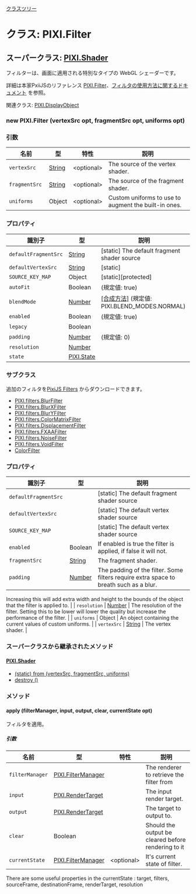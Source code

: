 [クラスツリー](index.md)

# クラス: PIXI.Filter

## スーパークラス: [PIXI.Shader](PIXI.Shader.md)

フィルターは、画面に適用される特別なタイプの WebGL シェーダーです。

詳細は本家PxiiJSのリファレンス [PIXI.Filter](http://pixijs.download/release/docs/PIXI.Filter.html)、[フィルタの使用方法に関するドキュメント](https://github.com/pixijs/pixi.js/wiki/v5-Creating-filters) を参照。

関連クラス: [PIXI.DisplayObject](PIXI.DisplayObject.md)

### new PIXI.Filter (vertexSrc opt, fragmentSrc opt, uniforms opt)
### 引数

| 名前 | 型 | 特性 | 説明 |
| --- | --- | --- | --- |
| `vertexSrc ` | [String](String.md) | &lt;optional&gt; | The source of the vertex shader. |
| `fragmentSrc ` | [String](String.md) | &lt;optional&gt; | The source of the fragment shader. |
| `uniforms` | Object | &lt;optional&gt; |  Custom uniforms to use to augment the built-in ones. |

### プロパティ

| 識別子 | 型 | 説明 |
| --- | --- | --- |
| `defaultFragmentSrc` | [String](String.md) | [static] The default fragment shader source |
| `defaultVertexSrc` | [String](String.md)  | [static]  |
| `SOURCE_KEY_MAP` | Object | [static][protected]  |
| `autoFit` | Boolean | (規定値: true) |
| `blendMode` | [Number](Number.md)  | [\[合成方法\]](Sprite.md#合成方法) (規定値: PIXI.BLEND_MODES.NORMAL) |
| `enabled` | Boolean | (規定値: true)  |
| `legacy` | Boolean |  |
| `padding` | [Number](Number.md)  | (規定値: 0)  |
| `resolution` | [Number](Number.md)  |  |
| `state` | [PIXI.State](http://pixijs.download/release/docs/PIXI.State.md) |  |

### サブクラス
追加のフィルタを[PixiJS Filters](https://github.com/pixijs/pixi-filters) からダウンロードできます。

* [PIXI.filters.BlurFilter](http://pixijs.download/release/docs/PIXI.filters.BlurFilter.html)
* [PIXI.filters.BlurXFilter](http://pixijs.download/release/docs/PIXI.filters.BlurXFilter.html)
* [PIXI.filters.BlurYFilter](http://pixijs.download/release/docs/PIXI.filters.BlurYFilter.html)
* [PIXI.filters.ColorMatrixFilter](http://pixijs.download/release/docs/PIXI.filters.ColorMatrixFilter.html)
* [PIXI.filters.DisplacementFilter](http://pixijs.download/release/docs/PIXI.filters.DisplacementFilter.html)
* [PIXI.filters.FXAAFilter](http://pixijs.download/release/docs/PIXI.filters.FXAAFilter.html)
* [PIXI.filters.NoiseFilter](http://pixijs.download/release/docs/PIXI.filters.NoiseFilter.html)
* [PIXI.filters.VoidFilter](http://pixijs.download/release/docs/PIXI.filters.VoidFilter.html)
* [ColorFilter](ColorFilter.md)

### プロパティ

| 識別子 | 型 | 説明 |
| --- | --- | --- |
| `defaultFragmentSrc ` |  | [static] The default fragment shader source |
| `defaultVertexSrc ` |  | [static] The default vertex shader source |
| `SOURCE_KEY_MAP ` |  | [static] The default vertex shader source |
| `enabled` | Boolean |  If enabled is true the filter is applied, if false it will not. |
| `fragmentSrc` | [String](String.md) | The fragment shader. |
| `padding` | [Number](Number.md) | The padding of the filter. Some filters require extra space to breath such as a blur.
Increasing this will add extra width and height to the bounds of the object that the
filter is applied to. |
| `resolution` | [Number](Number.md) | The resolution of the filter. Setting this to be lower will lower the quality but
increase the performance of the filter. |
| `uniforms` | Object |  An object containing the current values of custom uniforms. |
| `vertexSrc` | [String](String.md) | The vertex shader. |


### スーパークラスから継承されたメソッド

#### [PIXI.Shader](PIXI.Shader.md)

* [(static) from (vertexSrc, fragmentSrc, uniforms)](PIXI.Shader.md#staticform-vertexsrc-opt-fragmentsrc-opt-uniforms-optpixishader)
* [destroy ()](PIXI.Shader.md#destroy-)


### メソッド

#### apply (filterManager, input, output, clear, currentState opt)
フィルタを適用。

##### 引数

| 名前 | 型 | 特性 | 説明 |
| --- | --- | --- | --- |
| `filterManager` | [PIXI.FilterManager](PIXI.FilterManager.md) | | The renderer to retrieve the filter from |
| `input` | [PIXI.RenderTarget](PIXI.RenderTarget.md) | | The input render target. |
| `output` | [PIXI.RenderTarget](PIXI.RenderTarget.md) | | The target to output to. |
| `clear` | Boolean | | Should the output be cleared before rendering to it |
| `currentState` | [PIXI.FilterManager](PIXI.FilterManager.md) | &lt;optional&gt; | It's current state of filter. |

There are some useful properties in the currentState :
target, filters, sourceFrame, destinationFrame, renderTarget, resolution
